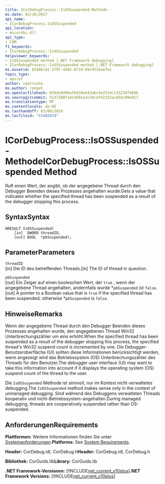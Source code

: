 ```yaml
---
title: ICorDebugProcess::IsOSSuspended-Methode
ms.date: 03/30/2017
api_name:
- ICorDebugProcess.IsOSSuspended
api_location:
- mscordbi.dll
api_type:
- COM
f1_keywords:
- ICorDebugProcess::IsOSSuspended
helpviewer_keywords:
- IsOSSuspended method [.NET Framework debugging]
- ICorDebugProcess::IsOSSuspended method [.NET Framework debugging]
ms.assetid: 83406cb2-5797-4402-872d-89c9516aefec
topic_type:
- apiref
author: rpetrusha
ms.author: ronpet
ms.openlocfilehash: 039dc0d9befb038e643abc4e2524c133234f460b
ms.sourcegitcommit: 5137208fa414d9ca3c58cdfd2155ac81bc89e917
ms.translationtype: MT
ms.contentlocale: de-DE
ms.lasthandoff: 03/06/2019
ms.locfileid: "57492074"
---
```

# <a name="icordebugprocessisossuspended-method"></a><span data-ttu-id="ac088-102">ICorDebugProcess::IsOSSuspended-Methode</span><span class="sxs-lookup"><span data-stu-id="ac088-102">ICorDebugProcess::IsOSSuspended Method</span></span>
<span data-ttu-id="ac088-103">Ruft einen Wert, der angibt, ob der angegebene Thread durch den Debugger Beenden dieses Prozesses angehalten wurde.</span><span class="sxs-lookup"><span data-stu-id="ac088-103">Gets a value that indicates whether the specified thread has been suspended as a result of the debugger stopping this process.</span></span>  
  
## <a name="syntax"></a><span data-ttu-id="ac088-104">Syntax</span><span class="sxs-lookup"><span data-stu-id="ac088-104">Syntax</span></span>  
  
```  
HRESULT IsOSSuspended(  
    [in]  DWORD threadID,  
    [out] BOOL  *pbSuspended);  
```  
  
## <a name="parameters"></a><span data-ttu-id="ac088-105">Parameter</span><span class="sxs-lookup"><span data-stu-id="ac088-105">Parameters</span></span>  
 `threadID`  
 <span data-ttu-id="ac088-106">[in] Die ID des betreffenden Threads.</span><span class="sxs-lookup"><span data-stu-id="ac088-106">[in] The ID of thread in question.</span></span>  
  
 `pbSuspended`  
 <span data-ttu-id="ac088-107">[out] Ein Zeiger auf einen booleschen Wert, der `true` , wenn der angegebene Thread angehalten, andernfalls wurde \*`pbSuspended` ist `false`.</span><span class="sxs-lookup"><span data-stu-id="ac088-107">[out] A pointer to a Boolean value that is `true` if the specified thread has been suspended; otherwise \*`pbSuspended` is `false`.</span></span>  
  
## <a name="remarks"></a><span data-ttu-id="ac088-108">Hinweise</span><span class="sxs-lookup"><span data-stu-id="ac088-108">Remarks</span></span>  
 <span data-ttu-id="ac088-109">Wenn der angegebene Thread durch den Debugger Beenden dieses Prozesses angehalten wurde, den angegebenen Thread Win32 Unterbrechungszähler um eins erhöht.</span><span class="sxs-lookup"><span data-stu-id="ac088-109">When the specified thread has been suspended as a result of the debugger stopping this process, the specified thread's Win32 suspend count is incremented by one.</span></span> <span data-ttu-id="ac088-110">Die Debugger-Benutzeroberfläche (UI) sollten diese Informationen berücksichtigt werden, wenn angezeigt wird das Betriebssystem (OS) Unterbrechungszähler des Threads für den Benutzer.</span><span class="sxs-lookup"><span data-stu-id="ac088-110">The debugger user interface (UI) may want to take this information into account if it displays the operating system (OS) suspend count of the thread to the user.</span></span>  
  
 <span data-ttu-id="ac088-111">Die `IsOSSuspended` Methode ist sinnvoll, nur im Kontext nicht verwaltetes debugging.</span><span class="sxs-lookup"><span data-stu-id="ac088-111">The `IsOSSuspended` method makes sense only in the context of unmanaged debugging.</span></span> <span data-ttu-id="ac088-112">Sind während des Debuggens verwalteten Threads kooperativ und nicht-Betriebssystem-angehalten.</span><span class="sxs-lookup"><span data-stu-id="ac088-112">During managed debugging, threads are cooperatively suspended rather than OS-suspended.</span></span>  
  
## <a name="requirements"></a><span data-ttu-id="ac088-113">Anforderungen</span><span class="sxs-lookup"><span data-stu-id="ac088-113">Requirements</span></span>  
 <span data-ttu-id="ac088-114">**Plattformen:** Weitere Informationen finden Sie unter [Systemanforderungen](../../../../docs/framework/get-started/system-requirements.md).</span><span class="sxs-lookup"><span data-stu-id="ac088-114">**Platforms:** See [System Requirements](../../../../docs/framework/get-started/system-requirements.md).</span></span>  
  
 <span data-ttu-id="ac088-115">**Header:** CorDebug.idl, CorDebug.h</span><span class="sxs-lookup"><span data-stu-id="ac088-115">**Header:** CorDebug.idl, CorDebug.h</span></span>  
  
 <span data-ttu-id="ac088-116">**Bibliothek:** CorGuids.lib</span><span class="sxs-lookup"><span data-stu-id="ac088-116">**Library:** CorGuids.lib</span></span>  
  
 <span data-ttu-id="ac088-117">**.NET Framework-Versionen:** [!INCLUDE[net_current_v10plus](../../../../includes/net-current-v10plus-md.md)]</span><span class="sxs-lookup"><span data-stu-id="ac088-117">**.NET Framework Versions:** [!INCLUDE[net_current_v10plus](../../../../includes/net-current-v10plus-md.md)]</span></span>

